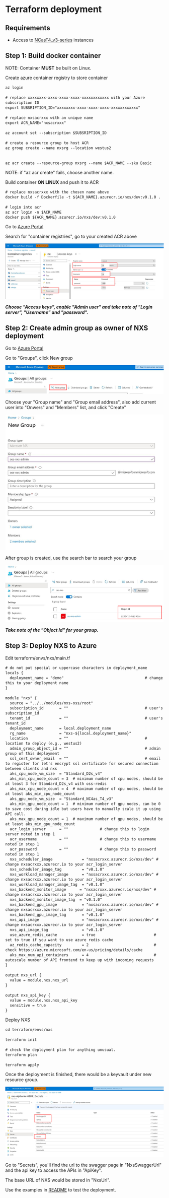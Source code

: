 # Terraform deployment

## Requirements
- Access to [NCasT4_v3-series](https://docs.microsoft.com/en-us/azure/virtual-machines/nct4-v3-series) instances 

## Step 1: Build docker container

NOTE: Container **MUST** be built on Linux.

Create azure container registry to store container
```
az login

# replace xxxxxxxx-xxxx-xxxx-xxxx-xxxxxxxxxxxx with your Azure subscription ID
export SUBSRIPTION_ID="xxxxxxxx-xxxx-xxxx-xxxx-xxxxxxxxxxxx"

# replace nxsacrxxx with an unique name
export ACR_NAME="nxsacrxxx"

az account set --subscription $SUBSRIPTION_ID

# create a resource group to host ACR
az group create --name nxsrg --location westus2


az acr create --resource-group nxsrg --name $ACR_NAME --sku Basic
```

NOTE: if "az acr create" fails, choose another name.

Build container **ON LINUX** and push it to ACR
```
# replace nxsacrxxx with the chosen name above
docker build -f Dockerfile -t ${ACR_NAME}.azurecr.io/nxs/dev:v0.1.0 .

# login into acr
az acr login -n $ACR_NAME
docker push ${ACR_NAME}.azurecr.io/nxs/dev:v0.1.0
```
Go to [Azure Portal](https://ms.portal.azure.com/)

Search for "container registries", go to your created ACR above

![Alt text](images/0.jpg "ACR")

***Choose "Access keys", enable "Admin user" and take note of "Login server", "Username" and "password".***

## Step 2: Create admin group as owner of NXS deployment
Go to [Azure Portal](https://ms.portal.azure.com/)

Go to "Groups", click New group

![Alt text](images/1.jpg "Group")

Choose your "Group name" and "Group email address", also add current user into "Onwers" and "Members" list, and click "Create"

![Alt text](images/2.jpg "New group")

After group is created, use the search bar to search your group

![Alt text](images/3.jpg "Search group info")

***Take note of the "Object Id" for your group.***

## Step 3: Deploy NXS to Azure

Edit terraform/envs/nxs/main.tf
```
# do not put special or uppercase characters in deployment_name
locals {
  deployment_name = "demo"                                    # change this to your deployment name
}

module "nxs" {
  source = "../../modules/nxs-oss/root"  
  subscription_id       = ""                                  # user's subscription_id
  tenant_id             = ""                                  # user's tenant_id
  deployment_name       = local.deployment_name
  rg_name               = "nxs-${local.deployment_name}"
  location              = ""                                  # location to deploy (e.g., westus2)
  admin_group_object_id = ""                                  # admin group of this deployment
  ssl_cert_owner_email  = ""                                  # email to register for let's encrypt ssl certificate for secured connection between clients and nxs
  aks_cpu_node_vm_size  = "Standard_D2s_v4"
  aks_min_cpu_node_count = 3  # minimum number of cpu nodes, should be at least 3 for Standard_D2s_v4 with oss-redis
  aks_max_cpu_node_count = 4  # maximum number of cpu nodes, should be at least aks_min_cpu_node_count
  aks_gpu_node_vm_size  = "Standard_NC4as_T4_v3"
  aks_min_gpu_node_count = 1  # minimum number of gpu nodes, can be 0 to save cost during idle but users have to manually scale it up using API call.
  aks_max_gpu_node_count = 1  # maximum number of gpu nodes, should be at least aks_min_gpu_node_count
  acr_login_server      = ""              # change this to login server noted in step 1
  acr_username          = ""              # change this to username noted in step 1
  acr_password          = ""              # change this to password noted in step 1
  nxs_scheduler_image             = "nxsacrxxx.azurecr.io/nxs/dev" # change nxsacrxxx.azurecr.io to your acr_login_server
  nxs_scheduler_image_tag         = "v0.1.0"
  nxs_workload_manager_image      = "nxsacrxxx.azurecr.io/nxs/dev" # change nxsacrxxx.azurecr.io to your acr_login_server
  nxs_workload_manager_image_tag  = "v0.1.0"
  nxs_backend_monitor_image      = "nxsacrxxx.azurecr.io/nxs/dev" # change nxsacrxxx.azurecr.io to your acr_login_server
  nxs_backend_monitor_image_tag  = "v0.1.0"
  nxs_backend_gpu_image           = "nxsacrxxx.azurecr.io/nxs/dev" # change nxsacrxxx.azurecr.io to your acr_login_server
  nxs_backend_gpu_image_tag       = "v0.1.0"
  nxs_api_image                   = "nxsacrxxx.azurecr.io/nxs/dev" # change nxsacrxxx.azurecr.io to your acr_login_server
  nxs_api_image_tag               = "v0.1.0"  
  use_azure_redis_cache           = true                          # set to true if you want to use azure redis cache  
  az_redis_cache_capacity         = 2                             # check https://azure.microsoft.com/en-us/pricing/details/cache
  aks_max_num_api_containers      = 4                             # autoscale number of API frontend to keep up with incoming requests
}

output nxs_url {
  value = module.nxs.nxs_url
}

output nxs_api_key {
  value = module.nxs.nxs_api_key
  sensitive = true
}
```

Deploy NXS
```
cd terraform/envs/nxs

terraform init

# check the deployment plan for anything unusual.
terraform plan

terraform apply
```

Once the deployment is finished, there would be a keyvault under new resource group. 

![Alt text](images/4.jpg "Keyvault")

Go to "Secrets", you'll find the url to the swagger page in "NxsSwaggerUrl" and the api key to access the APIs in "ApiKey".

The base URL of NXS would be stored in "NxsUrl".

Use the examples in [README](readme.md) to test the deployment.